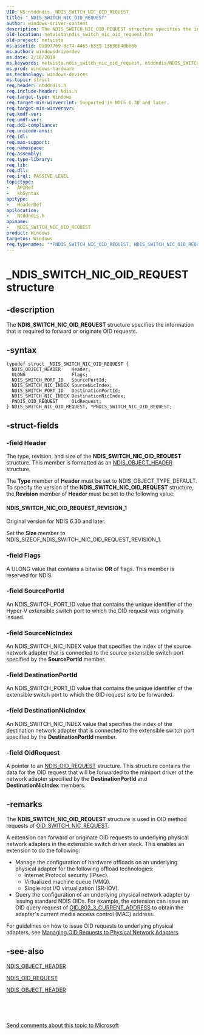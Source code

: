 ```yaml
---
UID: NS:ntddndis._NDIS_SWITCH_NIC_OID_REQUEST
title: "_NDIS_SWITCH_NIC_OID_REQUEST"
author: windows-driver-content
description: The NDIS_SWITCH_NIC_OID_REQUEST structure specifies the information that is required to forward or originate OID requests.
old-location: netvista\ndis_switch_nic_oid_request.htm
old-project: netvista
ms.assetid: 0a097769-0c74-4465-b339-13696b4dbb6b
ms.author: windowsdriverdev
ms.date: 2/16/2018
ms.keywords: netvista.ndis_switch_nic_oid_request, ntddndis/NDIS_SWITCH_NIC_OID_REQUEST, ntddndis/PNDIS_SWITCH_NIC_OID_REQUEST, PNDIS_SWITCH_NIC_OID_REQUEST structure pointer [Network Drivers Starting with Windows Vista], NDIS_SWITCH_NIC_OID_REQUEST structure [Network Drivers Starting with Windows Vista], NDIS_SWITCH_NIC_OID_REQUEST, PNDIS_SWITCH_NIC_OID_REQUEST, *PNDIS_SWITCH_NIC_OID_REQUEST, _NDIS_SWITCH_NIC_OID_REQUEST
ms.prod: windows-hardware
ms.technology: windows-devices
ms.topic: struct
req.header: ntddndis.h
req.include-header: Ndis.h
req.target-type: Windows
req.target-min-winverclnt: Supported in NDIS 6.30 and later.
req.target-min-winversvr: 
req.kmdf-ver: 
req.umdf-ver: 
req.ddi-compliance: 
req.unicode-ansi: 
req.idl: 
req.max-support: 
req.namespace: 
req.assembly: 
req.type-library: 
req.lib: 
req.dll: 
req.irql: PASSIVE_LEVEL
topictype:
-	APIRef
-	kbSyntax
apitype:
-	HeaderDef
apilocation:
-	Ntddndis.h
apiname:
-	NDIS_SWITCH_NIC_OID_REQUEST
product: Windows
targetos: Windows
req.typenames: "*PNDIS_SWITCH_NIC_OID_REQUEST, NDIS_SWITCH_NIC_OID_REQUEST"
---
```


# _NDIS_SWITCH_NIC_OID_REQUEST structure


## -description


The <b>NDIS_SWITCH_NIC_OID_REQUEST</b> structure specifies the information that is required to forward or originate OID requests.


## -syntax


````
typedef struct _NDIS_SWITCH_NIC_OID_REQUEST {
  NDIS_OBJECT_HEADER    Header;
  ULONG                 Flags;
  NDIS_SWITCH_PORT_ID   SourcePortId;
  NDIS_SWITCH_NIC_INDEX SourceNicIndex;
  NDIS_SWITCH_PORT_ID   DestinationPortId;
  NDIS_SWITCH_NIC_INDEX DestinationNicIndex;
  PNDIS_OID_REQUEST     OidRequest;
} NDIS_SWITCH_NIC_OID_REQUEST, *PNDIS_SWITCH_NIC_OID_REQUEST;
````


## -struct-fields




### -field Header

The type, revision, and size of the <b>NDIS_SWITCH_NIC_OID_REQUEST</b> structure. This member is formatted as an <a href="..\ntddndis\ns-ntddndis-_ndis_object_header.md">NDIS_OBJECT_HEADER</a> structure.

The <b>Type</b> member of <b>Header</b> must be set to NDIS_OBJECT_TYPE_DEFAULT. To specify the version of the <b>NDIS_SWITCH_NIC_OID_REQUEST</b> structure, the <b>Revision</b> member of <b>Header</b> must be set to the following value: 





#### NDIS_SWITCH_NIC_OID_REQUEST_REVISION_1

Original version for NDIS 6.30 and later.

Set the <b>Size</b> member to NDIS_SIZEOF_NDIS_SWITCH_NIC_OID_REQUEST_REVISION_1.


### -field Flags

A ULONG value that contains a bitwise <b>OR</b> of flags. This member is reserved for NDIS.




### -field SourcePortId

An NDIS_SWITCH_PORT_ID value that contains the unique identifier of the Hyper-V extensible switch port to which the OID request was originally issued.




### -field SourceNicIndex

An NDIS_SWITCH_NIC_INDEX value that specifies the index of the source network adapter that is connected to the source extensible switch port specified by the <b>SourcePortId</b> member.


### -field DestinationPortId

An NDIS_SWITCH_PORT_ID value that contains the unique identifier of the extensible switch port to which the OID request is to be forwarded.




### -field DestinationNicIndex

An NDIS_SWITCH_NIC_INDEX value that specifies the index of the destination network adapter that is connected to the  extensible switch port specified by the <b>DestinationPortId</b> member.


### -field OidRequest

A pointer to an <a href="..\ndis\ns-ndis-_ndis_oid_request.md">NDIS_OID_REQUEST</a> structure. This structure contains the data for the OID request that will be forwarded to the miniport driver of the network adapter specified by the <b>DestinationPortId</b> and <b>DestinationNicIndex</b> members.


## -remarks



The <b>NDIS_SWITCH_NIC_OID_REQUEST</b> structure is used in OID method requests of <a href="https://msdn.microsoft.com/library/windows/hardware/hh598266">OID_SWITCH_NIC_REQUEST</a>.

A extension can forward or originate OID requests to underlying physical network adapters in the extensible switch driver stack. This enables an extension to do the following:

<ul>
<li>
Manage the configuration of hardware offloads on an underlying physical adapter for the following offload technologies:

<ul>
<li>
Internet Protocol security (IPsec).

</li>
<li>
Virtualized machine queue (VMQ).

</li>
<li>
Single root I/O virtualization (SR-IOV).

</li>
</ul>
</li>
<li>
Query the configuration of an underlying physical network adapter by issuing standard NDIS OIDs. For example, the extension can issue an OID query request of <a href="https://msdn.microsoft.com/library/windows/hardware/ff569069">OID_802_3_CURRENT_ADDRESS</a> to obtain the adapter's current media access control (MAC) address.

</li>
</ul>
For guidelines on how to issue OID requests to underlying physical adapters, see <a href="https://msdn.microsoft.com/7E828FA8-DE99-4C30-ABB6-8AF05F9EC3B7">Managing OID Requests to Physical Network Adapters</a>.




## -see-also

<a href="..\ntddndis\ns-ntddndis-_ndis_object_header.md">NDIS_OBJECT_HEADER</a>



<a href="..\ndis\ns-ndis-_ndis_oid_request.md">NDIS_OID_REQUEST</a>



<a href="..\ntddndis\ns-ntddndis-_ndis_object_header.md">NDIS_OBJECT_HEADER</a>



<b></b>



 

 

<a href="mailto:wsddocfb@microsoft.com?subject=Documentation%20feedback [netvista\netvista]:%20NDIS_SWITCH_NIC_OID_REQUEST structure%20 RELEASE:%20(2/16/2018)&amp;body=%0A%0APRIVACY STATEMENT%0A%0AWe use your feedback to improve the documentation. We don't use your email address for any other purpose, and we'll remove your email address from our system after the issue that you're reporting is fixed. While we're working to fix this issue, we might send you an email message to ask for more info. Later, we might also send you an email message to let you know that we've addressed your feedback.%0A%0AFor more info about Microsoft's privacy policy, see http://privacy.microsoft.com/en-us/default.aspx." title="Send comments about this topic to Microsoft">Send comments about this topic to Microsoft</a>


